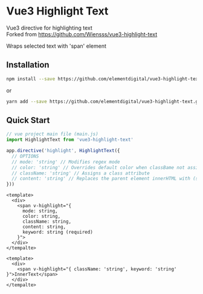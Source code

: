 # Vue3 Highlight Text

Vue3 directive for highlighting text  
Forked from https://github.com/Wiensss/vue3-highlight-text

Wraps selected text with 'span' element

## Installation

```sh
npm install --save https://github.com/elementdigital/vue3-highlight-text.git
```
or
```sh
yarn add --save https://github.com/elementdigital/vue3-highlight-text.git
```

## Quick Start

```js
// vue project main file (main.js)
import HighlightText from 'vue3-highlight-text'

app.directive('highlight', HighlightText({
  // OPTIONS
  // mode: 'string' // Modifies regex mode
  // color: 'string' // Overrides default color when classBame not assigned,
  // className: 'string' // Assigns a class attribute
  // content: 'string' // Replaces the parent element innerHTML with (string)
}))
```

```vue
<template>
  <div>
    <span v-highlight="{
      mode: string,
      color: string,
      className: string,
      content: string,
      keyword: string (required)
    }">
  </div>
</tempalte>
```

```vue
<template>
  <div>
    <span v-highlight="{ className: 'string', keyword: 'string' }">InnerText</span>
  </div>
</tempalte>
```
